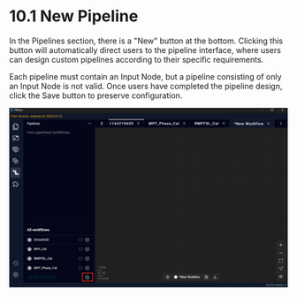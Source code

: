 # 10.1 New Pipeline

In the Pipelines section, there is a "New" button at the bottom. Clicking this button will automatically direct users to the pipeline interface, where users can design custom pipelines according to their specific requirements.

Each pipeline must contain an Input Node, but a pipeline consisting of only an Input Node is not valid. Once users have completed the pipeline design, click the Save button to preserve configuration.

![Image_77](../../images/image_77.png)

